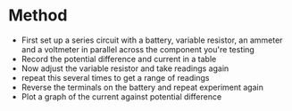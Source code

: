 # Method
- First set up a series circuit with a battery, variable resistor, an ammeter and a voltmeter in parallel across the component you're testing
- Record the potential difference and current in a table
- Now adjust the variable resistor and take readings again
- repeat this several times to get a range of readings
- Reverse the terminals on the battery and repeat experiment again
- Plot a graph of the current against potential difference
